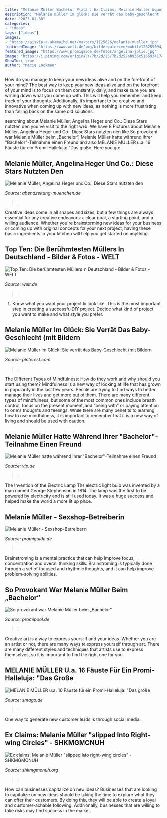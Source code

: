 ```yaml
---
title: "Melanie Müller Bachelor Platz : Ex Claims: Melanie Müller &quot;slipped Into Right-wing Circles&quot;"
description: "Melanie müller im glück: sie verrät das baby-geschlecht (mit bildern"
date: "2023-01-30"
categories:
- "ideas"
tags: ["ideas"]
images:
- "https://aisvip-a.akamaihd.net/masters/1125626/melanie-mueller.jpg"
featuredImage: "https://www.welt.de/img/bildergalerien/mobile128259094/0162509237-ci102l-w1024/Koelner-Haie-Torwart-Mueller-gestorben.jpg"
featured_image: "https://www.promiguide.de/fotos/angelina-jolie.jpg"
image: "https://i.pinimg.com/originals/7b/2d/25/7b2d252ab936c516693417435d031c28.jpg"
ShowToc: true
author: "Macie Lockman"
---
```



How do you manage to keep your new ideas alive and on the forefront of your mind?
The best way to keep your new ideas alive and on the forefront of your mind is to focus on them constantly. daily, and make sure you are writing down what you come up with. This will help you remember and keep track of your thoughts. Additionally, it’s important to be creative and innovative when coming up with new ideas, as nothing is more frustrating than falling back on the same old solutions.

	

		
searching about Melanie Müller, Angelina Heger und Co.: Diese Stars nutzten den you've visit to the right web. We have 8 Pictures about Melanie Müller, Angelina Heger und Co.: Diese Stars nutzten den like So provokant war Melanie Müller beim „Bachelor“, Melanie Müller hatte während ihrer &quot;Bachelor&quot;-Teilnahme einen Freund and also MELANIE MÜLLER u.a. 16 Fäuste für ein Promi-Halleluja: &quot;Das große. Here you go:
		
    
## Melanie Müller, Angelina Heger Und Co.: Diese Stars Nutzten Den

<img loading=lazy src="http://static.lr.airmotion.de/dsl/xml/images/offline/665/bild3445834_1000.jpg" onerror="this.onerror=null;this.src='https://tse2.mm.bing.net/th?id=OIP.Mk54Svokkl6NkUJ-1QTuHwHaFj&amp;pid=15.1';" alt="Melanie Müller, Angelina Heger und Co.: Diese Stars nutzten den">

_Source: abendzeitung-muenchen.de_

>. 

	

Creative ideas come in all shapes and sizes, but a few things are always essential for any creative endeavors: a clear goal, a starting point, and a willing audience. Whether you're brainstorming new ideas for your business or coming up with original concepts for your next project, having these basic ingredients in your kitchen will help you get started on anything.

    
## Top Ten: Die Berühmtesten Müllers In Deutschland - Bilder &amp; Fotos - WELT

<img loading=lazy src="https://www.welt.de/img/bildergalerien/mobile128259094/0162509237-ci102l-w1024/Koelner-Haie-Torwart-Mueller-gestorben.jpg" onerror="this.onerror=null;this.src='https://tse1.mm.bing.net/th?id=OIP.DEMFle7TmOqdUeWW5SXakgHaHP&amp;pid=15.1';" alt="Top Ten: Die berühmtesten Müllers in Deutschland - Bilder &amp; Fotos - WELT">

_Source: welt.de_

>. 

	

1. Know what you want your project to look like. This is the most important step in creating a successfulDIY project. Decide what kind of project you want to make and what style you prefer.

    
## Melanie Müller Im Glück: Sie Verrät Das Baby-Geschlecht (mit Bildern

<img loading=lazy src="https://i.pinimg.com/originals/7b/2d/25/7b2d252ab936c516693417435d031c28.jpg" onerror="this.onerror=null;this.src='https://tse3.mm.bing.net/th?id=OIP.oFNbtsHu29ylu7Dq9ThFBgAAAA&amp;pid=15.1';" alt="Melanie Müller im Glück: Sie verrät das Baby-Geschlecht (mit Bildern">

_Source: pinterest.com_

>. 

	

The Different Types of Mindfulness: How do they work and why should you start using them?
Mindfulness is a new way of looking at life that has grown in popularity in the last few years. People are trying to find ways to better manage their lives and get more out of them. There are many different types of mindfulness, but some of the most common ones include breath control, focus on the present moment, and “being with” or paying attention to one's thoughts and feelings. While there are many benefits to learning how to use mindfulness, it is important to remember that it is a new way of living and should be used with caution.

    
## Melanie Müller Hatte Während Ihrer &quot;Bachelor&quot;-Teilnahme Einen Freund

<img loading=lazy src="https://aisvip-a.akamaihd.net/masters/1125626/melanie-mueller.jpg" onerror="this.onerror=null;this.src='https://tse1.mm.bing.net/th?id=OIP.33ZZQepCX_BmZoLYQPRPSAHaEK&amp;pid=15.1';" alt="Melanie Müller hatte während ihrer &quot;Bachelor&quot;-Teilnahme einen Freund">

_Source: vip.de_

>. 

	

The Invention of the Electric Lamp
The electric light bulb was invented by a man named George Stephenson in 1814. The lamp was the first to be powered by electricity and is still used today. It was a huge success and helped make the world a more lit up place.

    
## Melanie Müller - Sexshop-Betreiberin

<img loading=lazy src="https://www.promiguide.de/fotos/angelina-jolie.jpg" onerror="this.onerror=null;this.src='https://tse2.mm.bing.net/th?id=OIP.a5s0mn3ZjfxL43VrpO_fMgHaE8&amp;pid=15.1';" alt="Melanie Müller - Sexshop-Betreiberin">

_Source: promiguide.de_

>. 

	

Brainstroming is a mental practice that can help improve focus, concentration and overall thinking skills. Brainstroming is typically done through a set of focused and rhythmic thoughts, and it can help improve problem-solving abilities.

    
## So Provokant War Melanie Müller Beim „Bachelor“

<img loading=lazy src="https://img.promipool.de/www-promipool-de/image/upload/c_fit,h_1200,w_1200/q_auto:eco/f_jpg/melanie_mueller_bachelor_2_gph19bsxd4" onerror="this.onerror=null;this.src='https://tse3.mm.bing.net/th?id=OIP.zGyDdkB7phhR3EDaxn5VvQHaLI&amp;pid=15.1';" alt="So provokant war Melanie Müller beim „Bachelor“">

_Source: promipool.de_

>. 

	

Creative art is a way to express yourself and your ideas. Whether you are an artist or not, there are many ways to express yourself through art. There are many different styles and techniques that artists use to express themselves, so it is important to find the right one for you.

    
## MELANIE MÜLLER U.a. 16 Fäuste Für Ein Promi-Halleluja: &quot;Das Große

<img loading=lazy src="https://smago.de/ws2/wp-content/uploads/2018/04/n67930-profil.jpg" onerror="this.onerror=null;this.src='https://tse2.mm.bing.net/th?id=OIP.6yD1FI21Rs3KUS4JAGR6QAAAAA&amp;pid=15.1';" alt="MELANIE MÜLLER u.a. 16 Fäuste für ein Promi-Halleluja: &quot;Das große">

_Source: smago.de_

>. 

	

One way to generate new customer leads is through social media.

    
## Ex Claims: Melanie Müller &quot;slipped Into Right-wing Circles&quot; - SHKMGMCNUH

<img loading=lazy src="https://i0.wp.com/www.shkmgmcnuh.org/wp-content/uploads/2022/09/Ex-claims-Melanie-Muller-quotslipped-into-right-wing-circlesquot.jpg?resize=768%2C432&amp;ssl=1" onerror="this.onerror=null;this.src='https://tse1.mm.bing.net/th?id=OIP.SHTyKyAY_GNdUD8AmTVifQHaEK&amp;pid=15.1';" alt="Ex claims: Melanie Müller &quot;slipped into right-wing circles&quot; - SHKMGMCNUH">

_Source: shkmgmcnuh.org_

>. 

	

How can businesses capitalize on new ideas?
Businesses that are looking to capitalize on new ideas should be taking the time to explore what they can offer their customers. By doing this, they will be able to create a loyal and customer-achable following. Additionally, businesses that are willing to take risks may find success in the market.

